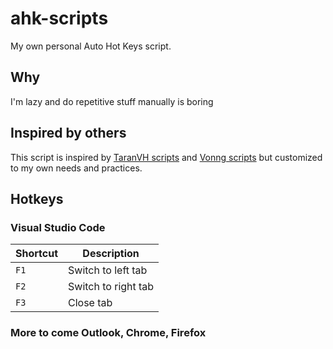 # ahk-scripts

My own personal Auto Hot Keys script.

## Why

I'm lazy and do repetitive stuff manually is boring

## Inspired by others

This script is inspired by [TaranVH scripts](https://github.com/TaranVH/2nd-keyboard) and [Vonng scripts](https://github.com/Vonng/Capslock) but customized to my own needs and practices.

## Hotkeys

### Visual Studio Code

| Shortcut | Description         |
| -------- | ------------------- |
| `F1`     | Switch to left tab  |
| `F2`     | Switch to right tab |
| `F3`     | Close tab           |

### More to come Outlook, Chrome, Firefox
